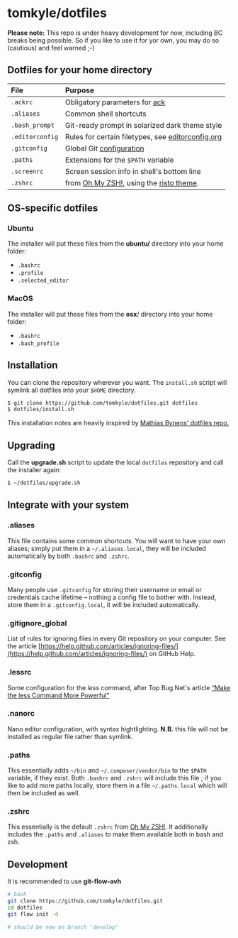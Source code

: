 # tomkyle/dotfiles

**Please note:** This repo is under heavy development for now, including BC breaks being possible. So if you like to use it for yor own, you may do so (cautious) and feel warned ;-)

## Dotfiles for your home directory

File | Purpose
:----| :-------
`.ackrc` | Obligatory parameters for [ack](http://beyondgrep.com/)
`.aliases` | Common shell shortcuts 
`.bash_prompt` | Git-ready prompt in solarized dark theme style
`.editorconfig` | Rules for certain filetypes, see [editorconfig.org](http://editorconfig.org/)
`.gitconfig` | Global Git [configuration](http://git-scm.com/docs/git-config)
`.paths` | Extensions for the `$PATH` variable
`.screenrc` | Screen session info in shell's bottom line
`.zshrc` | from [Oh My ZSH!](http://ohmyz.sh/), using the [risto theme](https://github.com/robbyrussell/oh-my-zsh/wiki/Themes#risto). 

## OS-specific dotfiles

### Ubuntu

The installer will put these files from the **ubuntu/** directory into your home folder:

- `.bashrc`
- `.profile`
- `.selected_editor`

### MacOS

The installer will put these files from the **osx**/ directory into your home folder:

- `.bashrc`
- `.bash_profile`



## Installation

You can clone the repository wherever you want. The `install.sh` script will symlink all dotfiles into your `$HOME` directory.

```bash
$ git clone https://github.com/tomkyle/dotfiles.git dotfiles
$ dotfiles/install.sh
```

This installation notes are heavily inspired by [Mathias Bynens' dotfiles repo.](https://github.com/mathiasbynens/dotfiles)



## Upgrading

Call the **upgrade.sh** script to update the local `dotfiles` repository and call the installer again:

```bash
$ ~/dotfiles/upgrade.sh
```



## Integrate with your system

### .aliases
This file contains some common shortcuts. You will want to have your own aliases; simply put them in a `~/.aliases.local`, they will be included automatically by both `.bashrc` and `.zshrc`.

### .gitconfig
Many people use `.gitconfig` for storing their username or email or credentials cache lifetime – nothing a config file to bother with. Instead, store them in a `.gitconfig.local`, it will be included automatically.

### .gitignore_global
List of rules for ignoring files in every Git repository on your computer.
See the article [https://help.github.com/articles/ignoring-files/](https://help.github.com/articles/ignoring-files/) on GitHub Help.

### .lessrc

Some configuration for the *less* command, after Top Bug Net's article [“Make the less Command More Powerful”](https://www.topbug.net/blog/2016/09/27/make-gnu-less-more-powerful/)

### .nanorc

Nano editor configuration, with syntax hightlighting.
**N.B.** this file will not be installed as regular file rather than symlink.

### .paths
This essentially adds `~/bin` and `~/.composer/vendor/bin` to the `$PATH` variable, if they exist. Both `.bashrc` and `.zshrc` will include this file ; if you like to add more paths locally, store them in a file `~/.paths.local` which will then be included as well.

### .zshrc
This essentially is the default `.zshrc` from [Oh My ZSH!](http://ohmyz.sh/). It additionally includes the `.paths` and `.aliases` to make them available both in bash and zsh.



## Development

It is recommended to use **git-flow-avh**

```bash
# bash 
git clone https://github.com/tomkyle/dotfiles.git
cd dotfiles
git flow init -d

# should be now on branch 'develop'
```

